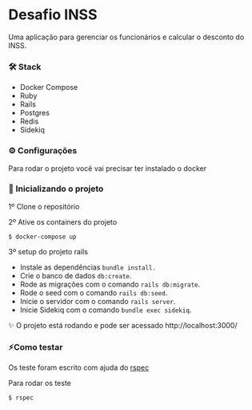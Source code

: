 # Desafio INSS
  Uma aplicação para gerenciar os funcionários e calcular o  desconto do INSS.

### 🛠️ Stack 
 - Docker Compose
 - Ruby 
 - Rails
 - Postgres
 - Redis 
 - Sidekiq 

### ⚙️ Configurações 
Para rodar o projeto você vai precisar ter instalado o docker

### 🚀 Inicializando o projeto 
1º Clone o repositório

2º Ative os containers do projeto
```
$ docker-compose up
```

3º setup do projeto rails 

 - Instale as dependências `bundle install.`
 - Crie o banco de dados  `db:create`.
 - Rode as migrações com o comando `rails db:migrate`.
 - Rode o seed com o comando `rails db:seed`.
 - Inicie o servidor com o comando `rails server`.
 - Inicie Sidekiq com o comando `bundle exec sidekiq`.

✨ O projeto está rodando e pode ser acessado http://localhost:3000/

### ⚡Como testar   
  Os teste foram escrito com ajuda do [rspec](https://rspec.info/)

 Para rodar os teste 
```
$ rspec 
```